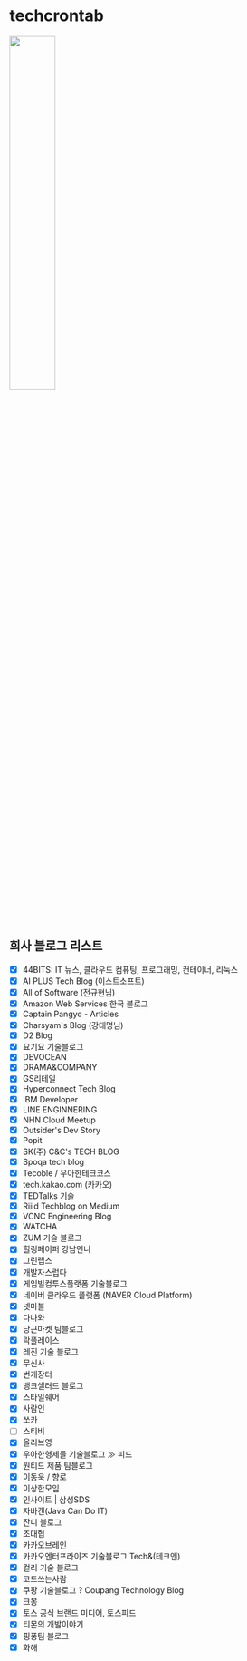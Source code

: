 # techcrontab
<img src="https://scontent-gmp1-1.xx.fbcdn.net/v/t39.30808-6/268786456_110404478182435_34759209790788281_n.jpg?_nc_cat=104&ccb=1-5&_nc_sid=e3f864&_nc_ohc=ni9C80f3zgsAX_sTqZQ&_nc_ht=scontent-gmp1-1.xx&oh=00_AT--F0GfzvycgZBAgzW7Stnaj_l6V44I9ymYOpRdlPazsA&oe=61D62C72" width="40%" height="40%"/>

## 회사 블로그 리스트
- [x] 44BITS: IT 뉴스, 클라우드 컴퓨팅, 프로그래밍, 컨테이너, 리눅스
- [x] AI PLUS Tech Blog (이스트소프트)
- [x] All of Software (전규현님)
- [x] Amazon Web Services 한국 블로그
- [x] Captain Pangyo - Articles
- [x] Charsyam's Blog (강대명님)
- [x] D2 Blog
- [x] 요기요 기술블로그
- [x] DEVOCEAN
- [x] DRAMA&COMPANY
- [x] GS리테일
- [x] Hyperconnect Tech Blog
- [x] IBM Developer
- [x] LINE ENGINNERING
- [x] NHN Cloud Meetup
- [x] Outsider's Dev Story
- [x] Popit
- [x] SK(주) C&C's TECH BLOG
- [x] Spoqa tech blog
- [x] Tecoble / 우아한테크코스
- [x] tech.kakao.com (카카오)
- [x] TEDTalks 기술
- [x] Riiid Techblog on Medium
- [x] VCNC Engineering Blog
- [x] WATCHA
- [x] ZUM 기술 블로그
- [x] 힐링페이퍼 강남언니
- [x] 그린랩스
- [x] 개발자스럽다
- [x] 게임빌컴투스플랫폼 기술블로그
- [x] 네이버 클라우드 플랫폼 (NAVER Cloud Platform)
- [x] 넷마블
- [x] 다나와
- [x] 당근마켓 팀블로그
- [x] 락플레이스
- [x] 레진 기술 블로그
- [x] 무신사
- [x] 번개장터
- [x] 뱅크샐러드 블로그
- [x] 스타일쉐어
- [x] 사람인
- [x] 쏘카
- [ ] 스티비
- [x] 올리브영
- [x] 우아한형제들 기술블로그 ≫ 피드
- [x] 원티드 제품 팀블로그
- [x] 이동욱 / 향로
- [x] 이상한모임
- [x] 인사이트 | 삼성SDS
- [x] 자바캔(Java Can Do IT)
- [x] 잔디 블로그
- [x] 조대협
- [x] 카카오브레인
- [x] 카카오엔터프라이즈 기술블로그 Tech&(테크앤)
- [x] 컬리 기술 블로그
- [x] 코드쓰는사람
- [x] 쿠팡 기술블로그 ? Coupang Technology Blog
- [x] 크몽
- [x] 토스 공식 브랜드 미디어, 토스피드
- [x] 티몬의 개발이야기
- [x] 핑퐁팀 블로그
- [x] 화해
